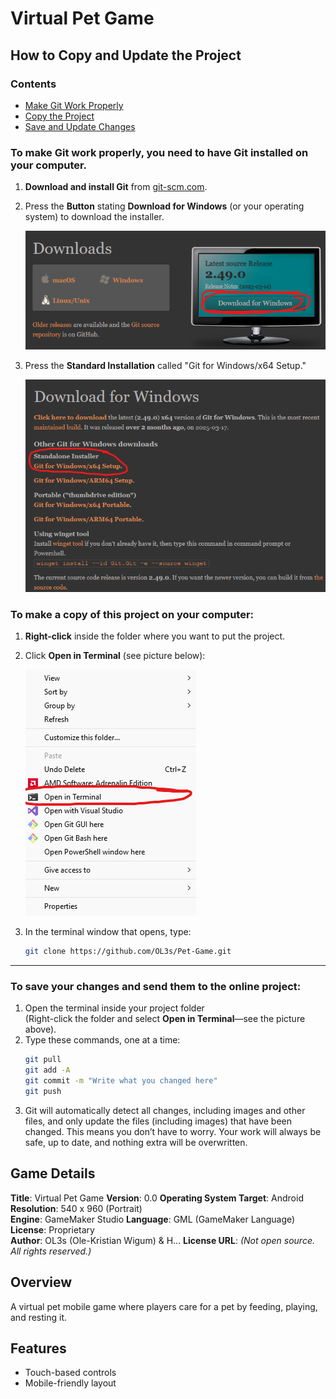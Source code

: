 # Virtual Pet Game

## How to Copy and Update the Project
### Contents
- [Make Git Work Properly](#to-make-git-work-properly-you-need-to-have-git-installed-on-your-computer)
- [Copy the Project](#to-make-a-copy-of-this-project-on-your-computer)
- [Save and Update Changes](#to-save-your-changes-and-send-them-to-the-online-project)

### **To make Git work properly, you need to have Git installed on your computer.**
1. **Download and install Git** from [git-scm.com](https://git-scm.com/downloads).
2. Press the **Button** stating **Download for Windows** (or your operating system) to download the installer.

    ![Download](/Git-Manual/image-1.png)

3. Press the **Standard Installation** called "Git for Windows/x64 Setup." 

    ![Install](/Git-Manual/image-2.png)

### **To make a copy of this project on your computer:**
1. **Right-click** inside the folder where you want to put the project.
2. Click **Open in Terminal** (see picture below):

   ![Open in Terminal](/Git-Manual/image.png)

3. In the terminal window that opens, type:
   ```bash
   git clone https://github.com/OL3s/Pet-Game.git
   ```

---

### **To save your changes and send them to the online project:**
1. Open the terminal inside your project folder  
   (Right-click the folder and select **Open in Terminal**—see the picture above).
2. Type these commands, one at a time:
   ```bash
   git pull
   git add -A
   git commit -m "Write what you changed here"
   git push
   ```
3. Git will automatically detect all changes, including images and other files, and only update the files (including images) that have been changed. This means you don’t have to worry. Your work will always be safe, up to date, and nothing extra will be overwritten.

## Game Details

**Title**: Virtual Pet Game
**Version**: 0.0
**Operating System Target**: Android  
**Resolution**: 540 x 960 (Portrait)  
**Engine**: GameMaker Studio
**Language**: GML (GameMaker Language)
**License**: Proprietary  
**Author**: OL3s (Ole-Kristian Wigum) & H...
**License URL**: *(Not open source. All rights reserved.)*

## Overview
A virtual pet mobile game where players care for a pet by feeding, playing, and resting it.

## Features
- Touch-based controls
- Mobile-friendly layout